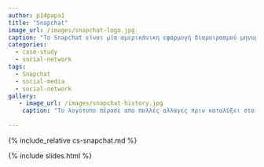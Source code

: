```yaml
---
author: p14papa1
title: "Snapchat"
image_url: /images/snapchat-logo.jpg
caption: "To Snapchat είναι μία αμερικάνικη εφαρμογή διαμοιρασμού μηνυμάτων με την μορφή φωτογραφιών και βίντεο."
categories:
  - case-study
  - social-network
tags:
  - Snapchat
  - social-media
  - social-network
gallery:
   - image_url: /images/snapchat-history.jpg
    caption: "To λογότυπο πέρασε απο πολλές αλλαγες πριν καταλύξει στο logo που έχει σήμερα"
  
---
```


{% include_relative cs-snapchat.md %}

{% include slides.html %}
